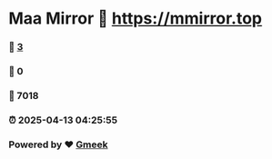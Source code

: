 # Maa Mirror :link: https://mmirror.top 
### :page_facing_up: [3](https://mmirror.top/tag.html) 
### :speech_balloon: 0 
### :hibiscus: 7018 
### :alarm_clock: 2025-04-13 04:25:55 
### Powered by :heart: [Gmeek](https://github.com/Meekdai/Gmeek)
